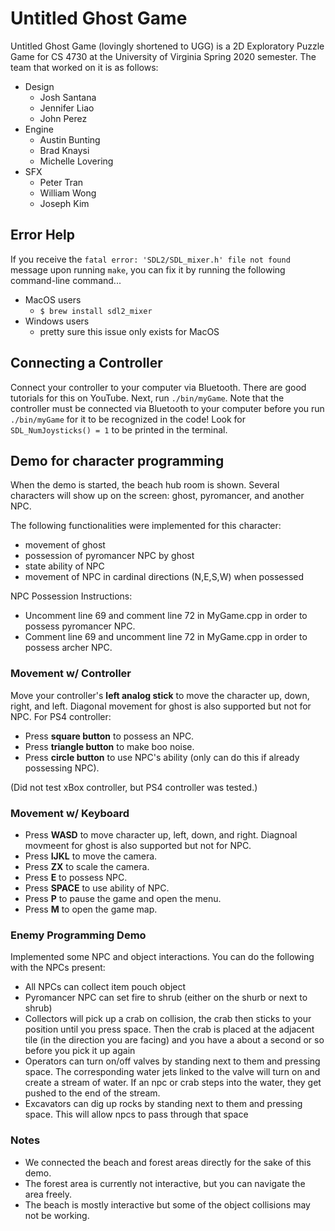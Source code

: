 # Untitled Ghost Game

Untitled Ghost Game (lovingly shortened to UGG) is a 2D Exploratory Puzzle Game for CS 4730 at the University of Virginia Spring 2020 semester. The team that worked on it is as follows:
- Design
    - Josh Santana
    - Jennifer Liao
    - John Perez
- Engine
    - Austin Bunting
    - Brad Knaysi
    - Michelle Lovering
- SFX
    - Peter Tran
    - William Wong
    - Joseph Kim


## Error Help

If you receive the `fatal error: 'SDL2/SDL_mixer.h' file not found` message upon running `make`, you can fix it by running the following command-line command...

- MacOS users
    - `$ brew install sdl2_mixer`
- Windows users
    - pretty sure this issue only exists for MacOS

## Connecting a Controller

Connect your controller to your computer via Bluetooth. There are good tutorials for this on YouTube. Next, run `./bin/myGame`. Note that the controller must be connected via Bluetooth to your computer before you run `./bin/myGame` for it to be recognized in the code! Look for `SDL_NumJoysticks() = 1` to be printed in the terminal.

## Demo for character programming 
When the demo is started, the beach hub room is shown. Several characters will show up on the screen: ghost, pyromancer, and another NPC.

The following functionalities were implemented for this character:
 - movement of ghost
 - possession of pyromancer NPC by ghost
 - state ability of NPC
 - movement of NPC in cardinal directions (N,E,S,W) when possessed

 NPC Possession Instructions:
 - Uncomment line 69 and comment line 72 in MyGame.cpp in order to possess pyromancer NPC. 
 - Comment line 69 and uncomment line 72 in MyGame.cpp in order to possess archer NPC. 

### Movement w/ Controller
Move your controller's **left analog stick** to move the character up, down, right, and left. Diagonal movement for ghost is also supported but not for NPC.
For PS4 controller:
- Press **square button** to possess an NPC.
- Press **triangle button** to make boo noise. 
- Press **circle button** to use NPC's ability (only can do this if already possessing NPC).

(Did not test xBox controller, but PS4 controller was tested.)

### Movement w/ Keyboard
- Press **WASD** to move character up, left, down, and right. Diagnoal movmeent for ghost is also supported but not for NPC. 
- Press **IJKL** to move the camera.
- Press **ZX** to scale the camera.
- Press **E** to possess NPC. 
- Press **SPACE** to use ability of NPC.
- Press **P** to pause the game and open the menu.
- Press **M** to open the game map.

### Enemy Programming Demo
Implemented some NPC and object interactions. You can do the following with the NPCs present:
- All NPCs can collect item pouch object
- Pyromancer NPC can set fire to shrub (either on the shurb or next to shrub)
- Collectors will pick up a crab on collision, the crab then sticks to your position until you press space. Then the crab is placed at the adjacent tile (in the direction you are facing) and you have a about a second or so before you pick it up again
- Operators can turn on/off valves by standing next to them and pressing space. The corresponding water jets linked to the valve will turn on and create a stream of water. If an npc or crab steps into the water, they get pushed to the end of the stream. 
- Excavators can dig up rocks by standing next to them and pressing space. This will allow npcs to pass through that space



### Notes
- We connected the beach and forest areas directly for the sake of this demo.
- The forest area is currently not interactive, but you can navigate the area freely.
- The beach is mostly interactive but some of the object collisions may not be working.
